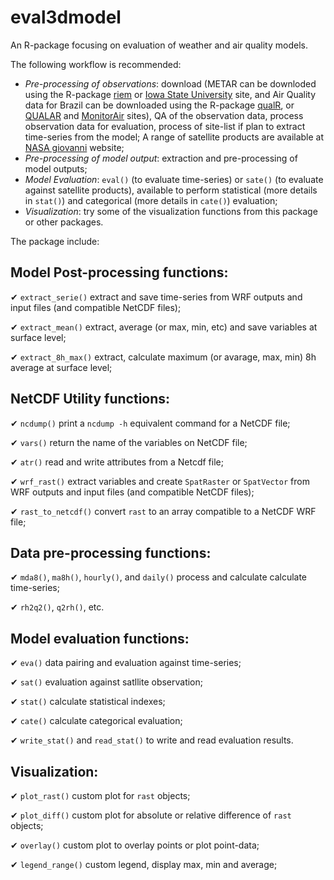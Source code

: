 # eval3dmodel

An R-package focusing on evaluation of weather and air quality models. 

The following workflow is recommended:
- *Pre-processing of observations*: download (METAR can be downloded using the R-package [riem](https://docs.ropensci.org/riem/) or [Iowa State University](https://mesonet.agron.iastate.edu/request/download.phtml) site, and Air Quality data for Brazil can be downloaded using the R-package [qualR](https://github.com/ropensci/qualR), or [QUALAR](https://qualar.cetesb.sp.gov.br/qualar/home.do) and [MonitorAir](https://www.data.rio/datasets/dados-hor%C3%A1rios-do-monitoramento-da-qualidade-do-ar-monitorar/explore) sites), QA of the observation data, process observation data for evaluation, process of site-list if plan to extract time-series from the model; A range of satellite products are available at [NASA giovanni](https://giovanni.gsfc.nasa.gov/giovanni/) website; 
- *Pre-processing of model output*: extraction and pre-processing of model outputs;
- *Model Evaluation*: `eval()` (to evaluate time-series) or `sate()` (to evaluate against satellite products), available to perform statistical (more details in `stat()`) and categorical (more details in `cate()`) evaluation;
- *Visualization*: try some of the visualization functions from this package or other packages.

The package include:

## Model Post-processing functions:

✔ `extract_serie()` extract and save time-series from WRF outputs and input files (and compatible NetCDF files);

✔ `extract_mean()` extract, average (or max, min, etc) and save variables at surface level;

✔ `extract_8h_max()` extract, calculate maximum (or avarage, max, min) 8h average at surface level;

## NetCDF Utility functions:

✔ `ncdump()` print a `ncdump -h` equivalent command for a NetCDF file;

✔ `vars()` return the name of the variables on NetCDF file;

✔ `atr()` read and write attributes from a Netcdf file;

✔ `wrf_rast()` extract variables and create `SpatRaster` or `SpatVector` from WRF outputs and input files (and compatible NetCDF files);

✔ `rast_to_netcdf()` convert `rast` to an array compatible to a NetCDF WRF file;

## Data pre-processing functions:

✔ `mda8()`, `ma8h()`, `hourly()`, and `daily()` process and calculate calculate time-series;

✔ `rh2q2()`, `q2rh()`, etc.

## Model evaluation functions:

✔ `eva()` data pairing and evaluation against time-series;

✔ `sat()` evaluation against satllite observation;

✔ `stat()` calculate statistical indexes;

✔ `cate()` calculate categorical evaluation;

✔ `write_stat()` and `read_stat()` to write and read evaluation results.

## Visualization:

✔ `plot_rast()` custom plot for `rast` objects;

✔ `plot_diff()` custom plot for absolute or relative difference of `rast` objects;

✔ `overlay()` custom plot to overlay points or plot point-data;

✔ `legend_range()` custom legend, display max, min and average;
